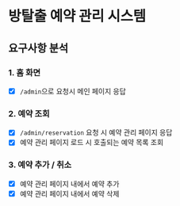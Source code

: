 # 방탈출 예약 관리 시스템

## 요구사항 분석

### 1. 홈 화면

- [x] `/admin`으로 요청시 메인 페이지 응답

### 2. 예약 조회

- [x] `/admin/reservation` 요청 시 예약 관리 페이지 응답
- [x] 예약 관리 페이지 로드 시 호출되는 예약 목록 조회

### 3. 예약 추가 / 취소

- [x] 예약 관리 페이지 내에서 예약 추가
- [x] 예약 관리 페이지 내에서 예약 삭제
